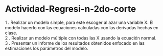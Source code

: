 # Actividad-Regresi-n-2do-corte
1 . Realizar un modelo simple, para este escoger al azar una variable X. El modelo hacerlo con las ecuaciones calculadas con las derivadas hechas en clase. <br/>
2 . Realizar un modelo múltiple con todas las X usando la ecuación normal. <br/>
3 . Presentar un informe de los resultados obtenidos enfocado en las estimaciones los parámetros del modelo. 
